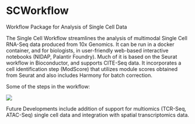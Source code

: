 # SCWorkflow
Workflow Package for Analysis of Single Cell Data

The Single Cell Workflow streamlines the analysis of multimodal Single Cell RNA-Seq data produced from 10x Genomics.  It can be run in a docker container, and for biologists, in user-friendly web-based interactive notebooks (NIDAP, Palantir Foundry). Much of it is based on the Seurat workflow in Bioconductor, and supports CITE-Seq data.  It incorporates a cell identification step (ModScore) that utilizes module scores obtained from Seurat and also includes Harmony for batch correction.

Some of the steps in the workflow:

<img src="scWorkflow_image.png">


Future Developments include addition of support for multiomics (TCR-Seq, ATAC-Seq) single cell data and integration with spatial transcriptomics data.
